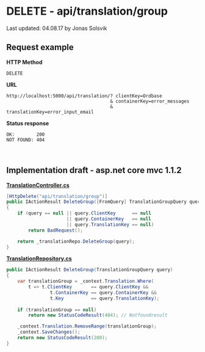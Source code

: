 # DELETE - api/translation/group

Last updated: 04.08.17 by Jonas Solsvik


## Request example 

**HTTP Method**
```
DELETE
```

**URL**
```url
http://localhost:5000/api/translation/? clientKey=Ordbase 
                                      & containerKey=error_messages 
                                      & translationKey=error_input_email
``` 

**Status response**
```
OK:        200
NOT FOUND: 404
```


<br>

## Implementation draft - asp.net core mvc 1.1.2


[**TranslationController.cs**](/controllers/TranslationController.cs)
```cs
[HttpDelete("api/translation/group")]
public IActionResult DeleteGroup([FromQuery] TranslationGroupQuery query)
{
    if (query == null || query.ClientKey      == null
                      || query.ContainerKey   == null
                      || query.TranslationKey == null)
        return BadRequest();

    return _translationRepo.DeleteGroup(query);
}
```

[**TranslationRepository.cs**](/repositories/TranslationRepository.cs)
```cs
public IActionResult DeleteGroup(TranslationGroupQuery query) 
{   
    var translationGroup = _context.Translation.Where(
        t => t.ClientKey       == query.ClientKey &&
                t.ContainerKey == query.ContainerKey &&
                t.Key          == query.TranslationKey);    
    
    if (translationGroup == null)
        return new StatusCodeResult(404); // Notfoundresult

    _context.Translation.RemoveRange(translationGroup);
    _context.SaveChanges();
    return new StatusCodeResult(200);
}

```